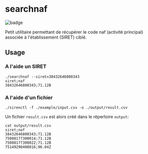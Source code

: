 searchnaf
========

![badge](https://github.com/pcavezzan/searchnaf/actions/workflows/build.yml/badge.svg)

Petit utilitaire permettant de récupérer le code naf (activité principal) associée à l'établissement (SIRET) ciblé.

## Usage


### A l'aide un SIRET

```shell
./searchnaf --siret=38432646800343         
siret;naf
38432646800343;71.12B
```

### A l'aide d'un fichier

```shell
./sirenctl -f ./example/input.csv -o ./output/result.csv
```
Un fichier `result.csv` est alors créé dans le répertoire `output`:
```shell
cat output/result.csv 
siret;naf
38432646800343;71.12B
75088177300014;71.12B
75088177300022;71.12B
75149298400016;96.04Z
```

